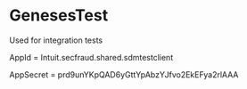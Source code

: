 # GenesesTest
Used for integration tests

AppId = Intuit.secfraud.shared.sdmtestclient

AppSecret = prd9unYKpQAD6yGttYpAbzYJfvo2EkEFya2rlAAA
